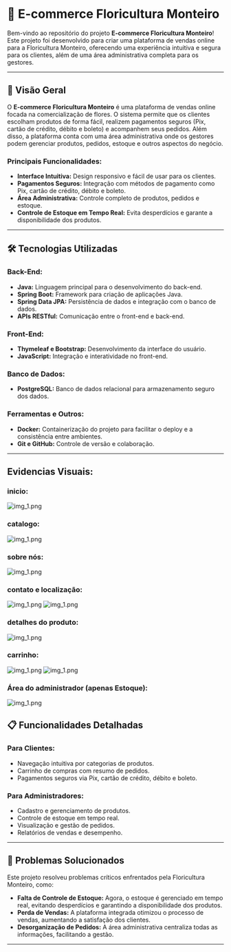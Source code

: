 # 🌸 E-commerce Floricultura Monteiro

Bem-vindo ao repositório do projeto **E-commerce Floricultura Monteiro**! Este projeto foi desenvolvido para criar uma plataforma de vendas online para a Floricultura Monteiro, oferecendo uma experiência intuitiva e segura para os clientes, além de uma área administrativa completa para os gestores.

---

## 🚀 Visão Geral

O **E-commerce Floricultura Monteiro** é uma plataforma de vendas online focada na comercialização de flores. O sistema permite que os clientes escolham produtos de forma fácil, realizem pagamentos seguros (Pix, cartão de crédito, débito e boleto) e acompanhem seus pedidos. Além disso, a plataforma conta com uma área administrativa onde os gestores podem gerenciar produtos, pedidos, estoque e outros aspectos do negócio.

### Principais Funcionalidades:
- **Interface Intuitiva:** Design responsivo e fácil de usar para os clientes.
- **Pagamentos Seguros:** Integração com métodos de pagamento como Pix, cartão de crédito, débito e boleto.
- **Área Administrativa:** Controle completo de produtos, pedidos e estoque.
- **Controle de Estoque em Tempo Real:** Evita desperdícios e garante a disponibilidade dos produtos.

---

## 🛠️ Tecnologias Utilizadas

### Back-End:
- **Java:** Linguagem principal para o desenvolvimento do back-end.
- **Spring Boot:** Framework para criação de aplicações Java.
- **Spring Data JPA:** Persistência de dados e integração com o banco de dados.
- **APIs RESTful:** Comunicação entre o front-end e back-end.

### Front-End:
- **Thymeleaf e Bootstrap:** Desenvolvimento da interface do usuário.
- **JavaScript:** Integração e interatividade no front-end.

### Banco de Dados:
- **PostgreSQL:** Banco de dados relacional para armazenamento seguro dos dados.

### Ferramentas e Outros:
- **Docker:** Containerização do projeto para facilitar o deploy e a consistência entre ambientes.
- **Git e GitHub:** Controle de versão e colaboração.

---
## Evidencias Visuais: 
### inicio:
![img_1.png](inicio.png)

### catalogo:
![img_1.png](catalogo.png)

### sobre nós: 
![img_1.png](sobrenos.png)

### contato e localização:
![img_1.png](cttELocalizacao1.png)
![img_1.png](cttELocalizacao2.png)

### detalhes do produto:
![img_1.png](detalhes.png)

### carrinho: 
![img_1.png](carrinho1.png)
![img_1.png](carrinhoo2.png)

### Área do administrador (apenas Estoque):
![img_1.png](adminEstoque.png)

## 📋 Funcionalidades Detalhadas

### Para Clientes:
- Navegação intuitiva por categorias de produtos.
- Carrinho de compras com resumo de pedidos.
- Pagamentos seguros via Pix, cartão de crédito, débito e boleto.

### Para Administradores:
- Cadastro e gerenciamento de produtos.
- Controle de estoque em tempo real.
- Visualização e gestão de pedidos.
- Relatórios de vendas e desempenho.

---

## 🎯 Problemas Solucionados

Este projeto resolveu problemas críticos enfrentados pela Floricultura Monteiro, como:
- **Falta de Controle de Estoque:** Agora, o estoque é gerenciado em tempo real, evitando desperdícios e garantindo a disponibilidade dos produtos.
- **Perda de Vendas:** A plataforma integrada otimizou o processo de vendas, aumentando a satisfação dos clientes.
- **Desorganização de Pedidos:** A área administrativa centraliza todas as informações, facilitando a gestão.

---